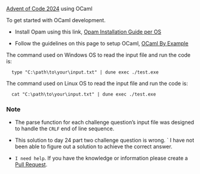 [Advent of Code 2024](https://adventofcode.com/2024) using OCaml

To get started with OCaml development.

- Install Opam using this link, [Opam Installation Guide per OS](https://opam.ocaml.org/doc/Install.html)

- Follow the guidelines on this page to setup OCaml, [OCaml By Example](https://o1-labs.github.io/ocamlbyexample/basics-opam.html)


The command used on Windows OS to read the input file and run the code is:
```
  type "C:\path\to\your\input.txt" | dune exec ./test.exe
```

The command used on Linux OS to read the input file and run the code is:
```
  cat "C:\path\to\your\input.txt" | dune exec ./test.exe
```

### Note
- The parse function for each challenge question’s input file was designed to handle the ```CRLF``` end of line sequence.

- This solution to day 24 part two challenge question is wrong. ` I have not been able to figure out a solution to achieve the correct answer.
- ```I need help```. If you have the knowledge or information please create a [Pull Request](https://github.com/aguluman/advent-of-code-2024-ocaml/pulls).